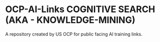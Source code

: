 # OCP-AI-Links COGNITIVE SEARCH (AKA - KNOWLEDGE-MINING)
A repository created by US OCP for public facing AI training links.  
